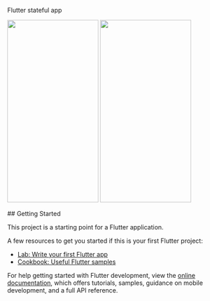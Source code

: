 Flutter stateful app

<p float="left">
<img src="https://user-images.githubusercontent.com/45852402/219936244-2e2187a1-47f4-4c69-a283-b86bec8fbc79.png" width="208" height="416">
<img src="https://user-images.githubusercontent.com/45852402/219936264-8b859ab8-421a-4868-84ce-b916cf21ac89.png" width="208" height="416">
</p>
## Getting Started

This project is a starting point for a Flutter application.

A few resources to get you started if this is your first Flutter project:

- [Lab: Write your first Flutter app](https://docs.flutter.dev/get-started/codelab)
- [Cookbook: Useful Flutter samples](https://docs.flutter.dev/cookbook)

For help getting started with Flutter development, view the
[online documentation](https://docs.flutter.dev/), which offers tutorials,
samples, guidance on mobile development, and a full API reference.
